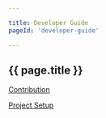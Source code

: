 ```yaml
---

title: Developer Guide
pageId: 'developer-guide'

---
```


## {{ page.title }}

[Contribution](contribution.ad)

[Project Setup](project-setup.ad)


